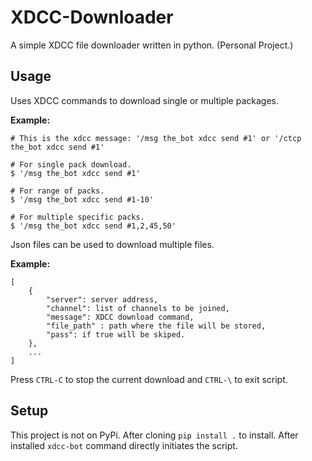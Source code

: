 # XDCC-Downloader

A simple XDCC file downloader written in python. (Personal Project.)

## Usage

Uses XDCC commands to download single or multiple packages.

**Example:**

    # This is the xdcc message: '/msg the_bot xdcc send #1' or '/ctcp the_bot xdcc send #1'
    
    # For single pack download.
    $ '/msg the_bot xdcc send #1'

    # For range of packs.
    $ '/msg the_bot xdcc send #1-10'

    # For multiple specific packs.
    $ '/msg the_bot xdcc send #1,2,45,50'


Json files can be used to download multiple files.

**Example:**

    [
        {
            "server": server address,
            "channel": list of channels to be joined,
            "message": XDCC download command,
            "file_path" : path where the file will be stored,
            "pass": if true will be skiped.
        },
        ...
    ]

Press `CTRL-C` to stop the current download and `CTRL-\` to exit script.

## Setup

This project is not on PyPi. After cloning `pip install .` to install.
After installed `xdcc-bot` command directly initiates the script.